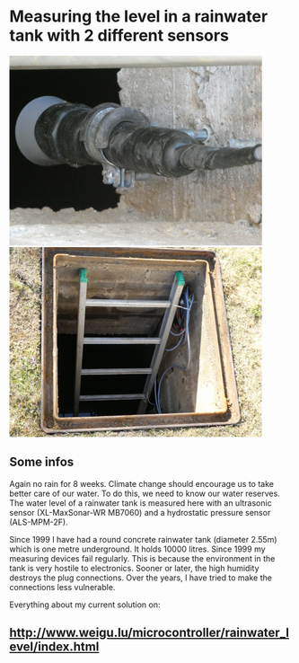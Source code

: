# Measuring the level in a rainwater tank with 2 different sensors

![rainwater tank](png/rainwater_tank_u_sensor_2_450.png "rainwater tank")
![rainwater tank](png/rainwater_tank_450.png "rainwater tank")

## Some infos

Again no rain for 8 weeks. Climate change should encourage us to take better care of our water. To do this, we need to know our water reserves. The water level of a rainwater tank is measured here with an ultrasonic sensor (XL-MaxSonar-WR MB7060) and a hydrostatic pressure sensor (ALS-MPM-2F).

Since 1999 I have had a round concrete rainwater tank (diameter 2.55m) which is one metre underground. It holds 10000 litres. Since 1999 my measuring devices fail regularly. This is because the environment in the tank is very hostile to electronics. Sooner or later, the high humidity destroys the plug connections. Over the years, I have tried to make the connections less vulnerable.

Everything about my current solution on:

## <http://www.weigu.lu/microcontroller/rainwater_level/index.html>

